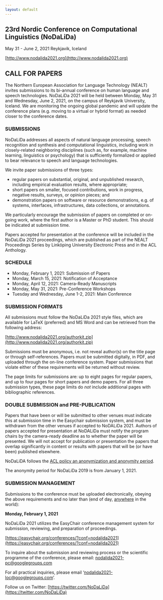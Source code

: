 ```yaml
---
layout: default
---
```



## 23rd Nordic Conference on Computational Linguistics (NoDaLiDa)

May 31 - June 2, 2021
Reykjavik, Iceland

[http://www.nodalida2021.org](http://www.nodalida2021.org)

## CALL FOR PAPERS

The Northern European Association for Language Technology (NEALT) invites submissions to its bi-annual conference on human language and
speech technologies. NoDaLiDa 2021 will be held between Monday, May 31 and Wednesday, June 2, 2021, on the campus of Reykjavik University, Iceland. We are monitoring the ongoing global pandemic and will update the conference plans (e.g. moving to a virtual or hybrid format) as needed closer to the conference dates.


### SUBMISSIONS  

NoDaLiDa addresses all aspects of natural language processing, speech
recognition and synthesis and computational linguistics, including work
in closely-related neighboring disciplines (such as, for example, machine
learning, linguistics or psychology) that is sufficiently formalized or 
applied to bear relevance to speech and language technologies.

We invite paper submissions of three types:

* regular papers on substantial, original, and unpublished research,
  including empirical evaluation results, where appropriate;
* short papers on smaller, focused contributions, work in progress,
  negative results, surveys, or opinion pieces; and
* demonstration papers on software or resource demonstrations, e.g. of
  systems, interfaces, infrastructures, data collections, or annotations.

We particularly encourage the submission of papers on completed or 
on-going work, where the first author is a Master or PhD student. This should
be indicated at submission time.

Papers accepted for presentation at the conference will be included in
the NoDaLiDa 2021 proceedings, which are published as part of the NEALT
Proceedings Series by Linköping University Electronic Press and in the
ACL Anthology.

### SCHEDULE

* Monday, February 1, 2021: Submission of Papers 
* Monday, March 15, 2021: Notification of Acceptance
* Monday, April 12, 2021: Camera-Ready Manuscripts
* Monday, May 31, 2021: Pre-Conference Workshops
* Tuesday and Wednesday, June 1-2, 2021: Main Conference


### SUBMISSION FORMATS

All submissions must follow the NoDaLiDa 2021 style files, which are
available for LaTeX (preferred) and MS Word and can be retrieved from the following address:

[http://www.nodalida2021.org/authorkit.zip](http://www.nodalida2021.org/authorkit.zip)

Submissions must be anonymous, i.e. not reveal author(s) on the title
page or through self-references. Papers must be submitted digitally,
in PDF, and uploaded through the on-line conference system. Paper
submissions that violate either of these requirements will be returned
without review.

The page limits for submissions are: up to eight pages for regular papers, 
and up to four  pages for short papers and demo papers. 
For all three submission types, these page limits do *not* include 
additional pages with bibliographic references.

### DOUBLE SUBMISSION and PRE-PUBLICATION

Papers that have been or will be submitted to other venues must
indicate this at submission time in the Easychair submission system,
and must be withdrawn from the other venues if accepted to NoDALiDa
2021. Authors of papers accepted for presentation at NoDALiDa must
notify the program chairs by the camera-ready deadline as to whether
the paper will be presented. We will not accept for publication or
presentation the papers that overlap significantly in content or
results with papers that will be (or have been) published elsewhere.

NoDaLiDA follows the [ACL policy an anonymization and anonymity period](https://www.aclweb.org/adminwiki/index.php?title=ACL_Policies_for_Submission,_Review_and_Citation).

The anonymity period for NoDaLiDa 2019 is from January 1, 2021.

### SUBMISSION MANAGEMENT

Submissions to the conference must be uploaded electronically, obeying 
the above requirements and no later than (end of day, [anywhere](https://www.timeanddate.com/time/zones/aoe) in the world):

**Monday, February 1, 2021**

NoDaLiDa 2021 utilizes the EasyChair conference management system for 
submission, reviewing, and preparation of proceedings. 

[https://easychair.org/conferences/?conf=nodalida2021](https://easychair.org/conferences/?conf=nodalida2021)


To inquire about the submission and reviewing process or the
scientific programme of the conference, please email:
nodalida2021-pc@googlegroups.com

For all practical inquiries, please email ‘nodalida2021-loc@googlegroups.com’.

Follow us on Twitter: [https://twitter.com/NoDaLiDa](https://twitter.com/NoDaLiDa)
